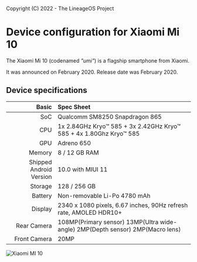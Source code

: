 Copyright (C) 2022 - The LineageOS Project

Device configuration for Xiaomi Mi 10
=========================================

The Xiaomi Mi 10 (codenamed _"umi"_) is a flagship smartphone from Xiaomi.

It was announced on February 2020. Release date was February 2020.

## Device specifications

| Basic                   | Spec Sheet                                                                     |
| ----------------------: | :----------------------------------------------------------------------------- |
| SoC                     | Qualcomm SM8250 Snapdragon 865                                                 |
| CPU                     | 1x 2.84GHz Kryo™ 585 + 3x 2.42GHz Kryo™ 585 + 4x 1.80Ghz Kryo™ 585             |
| GPU                     | Adreno 650                                                                     |
| Memory                  | 8 / 12 GB RAM                                                                  |
| Shipped Android Version | 10.0 with MIUI 11                                                              |
| Storage                 | 128 / 256 GB                                                                   |
| Battery                 | Non-removable Li-Po 4780 mAh                                                   |
| Display                 | 2340 x 1080 pixels, 6.67 inches, 90Hz refresh rate, AMOLED HDR10+              |
| Rear Camera             | 108MP(Primary sensor) 13MP(Ultra wide-angle) 2MP(Depth sensor) 2MP(Macro lens) |
| Front Camera            | 20MP                                                                           |

![Xiaomi MI 10](https://i01.appmifile.com/webfile/globalimg/products/pc/mi10/specs1.png)
